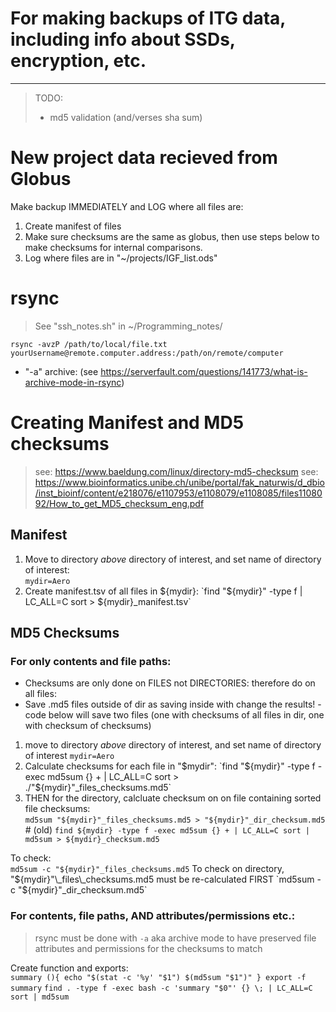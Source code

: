 # For making backups of ITG data, including info about SSDs, encryption, etc. 
-------------------------------------------------------------------------------


> TODO:
> - md5 validation (and/verses sha sum)

# New project data recieved from Globus
Make backup IMMEDIATELY and LOG where all files are:
1. Create manifest of files
2. Make sure checksums are the same as globus, then use steps below to make checksums for internal comparisons. 
3. Log where files are in "~/projects/IGF\_list.ods"


# rsync
> See "ssh\_notes.sh" in ~/Programming\_notes/

`rsync -avzP /path/to/local/file.txt yourUsername@remote.computer.address:/path/on/remote/computer`
 - "-a" archive: (see https://serverfault.com/questions/141773/what-is-archive-mode-in-rsync)


# Creating Manifest and MD5 checksums 
> see: https://www.baeldung.com/linux/directory-md5-checksum
> see: https://www.bioinformatics.unibe.ch/unibe/portal/fak_naturwis/d_dbio/inst_bioinf/content/e218076/e1107953/e1108079/e1108085/files1108092/How_to_get_MD5_checksum_eng.pdf

## Manifest
 1. Move to directory _above_ directory of interest, and set name of directory of interest:  
`mydir=Aero`  
 2. Create manifest.tsv of all files in ${mydir}:  
`find "${mydir}" -type f | LC_ALL=C sort > ${mydir}_manifest.tsv`

## MD5 Checksums
### For only contents and file paths:
 - Checksums are only done on FILES not DIRECTORIES: therefore do on all files:
 - Save .md5 files outside of dir as saving inside with change the results! - code below will save two files (one with checksums of all files in dir, one with checksum of checksums)

 1. move to directory _above_ directory of interest, and set name of directory of interest
`mydir=Aero`
 2. Calculate checksums for each file in "$mydir":  
`find "${mydir}" -type f -exec md5sum {} + | LC_ALL=C sort > ./"${mydir}"_files_checksums.md5`
 3. THEN for the directory, calcluate checksum on on file containing sorted file checksums:  
`md5sum "${mydir}"_files_checksums.md5 > "${mydir}"_dir_checksum.md5`  
\# (old) `find ${mydir} -type f -exec md5sum {} + | LC_ALL=C sort | md5sum > ${mydir}_checksum.md5`

To check:  
`md5sum -c "${mydir}"_files_checksums.md5`
To check on directory, "${mydir}"\_files\_checksums.md5 must be re-calculated FIRST  
`md5sum -c "${mydir}"_dir_checksum.md5`

### For contents, file paths, AND attributes/permissions etc.:
> rsync must be done with `-a` aka archive mode to have preserved file attributes and permissions for the checksums to match

Create function and exports:  
`summary (){
    echo "$(stat -c '%y' "$1") $(md5sum "$1")"
}
export -f summary`
`find . -type f -exec bash -c 'summary "$0"' {} \; | LC_ALL=C sort | md5sum`




